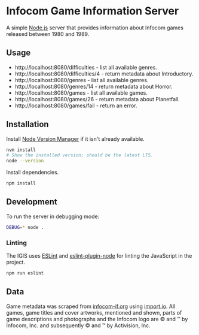 # Infocom Game Information Server

A simple [Node.js](https://nodejs.org/) server that provides information about
Infocom games released between 1980 and 1989.

## Usage

* http://localhost:8080/difficulties - list all available genres.
* http://localhost:8080/difficulties/4 - return metadata about Introductory.
* http://localhost:8080/genres - list all available genres.
* http://localhost:8080/genres/14 - return metadata about Horror.
* http://localhost:8080/games - list all available games.
* http://localhost:8080/games/26 - return metadata about Planetfall.
* http://localhost:8080/games/fail - return an error.

## Installation

Install [Node Version Manager](https://github.com/creationix/nvm) if it isn't
already available.

```bash
nvm install
# Show the installed version; should be the latest LTS.
node --version
```

Install dependencies.

```bash
npm install
```

## Development

To run the server in debugging mode:

```bash
DEBUG=* node .
```

### Linting

The IGIS uses [ESLint](http://eslint.org/) and [eslint-plugin-node](https://www.npmjs.com/package/eslint-plugin-node)
for linting the JavaScript in the project.

```bash
npm run eslint
```

## Data

Game metadata was scraped from [infocom-if.org](http://www.infocom-if.org/)
using [import.io](https://www.import.io/). All games, game titles and cover
artworks, mentioned and shown, parts of game descriptions and photographs and
the Infocom logo are &copy; and &trade; by Infocom, Inc. and subsequently &copy;
and &trade; by Activision, Inc.
